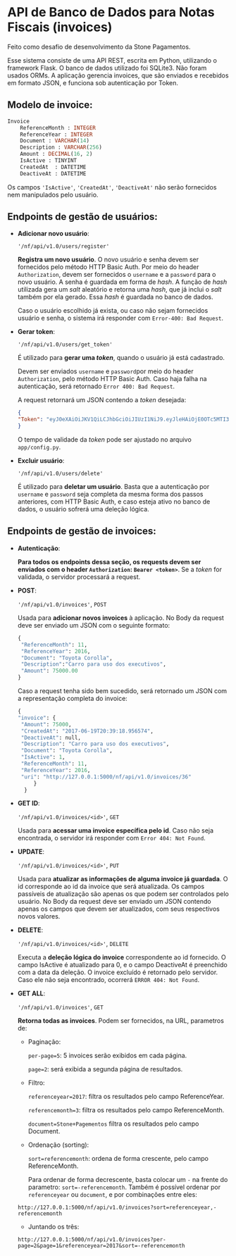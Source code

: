 API de Banco de Dados para Notas Fiscais (invoices)
===================================================
Feito como desafio de desenvolvimento da Stone Pagamentos.

Esse sistema consiste de uma API REST, escrita em Python, utilizando o framework Flask.
O banco de dados utilizado foi SQLite3. Não foram usados ORMs.
A aplicação gerencia invoices, que são enviados e recebidos em formato JSON, e funciona sob autenticação por Token.

Modelo de invoice:
---------------------
```sql
Invoice
    ReferenceMonth : INTEGER
    ReferenceYear : INTEGER
    Document : VARCHAR(14)
    Description : VARCHAR(256)
    Amount : DECIMAL(16, 2)
    IsActive : TINYINT
    CreatedAt  : DATETIME
    DeactiveAt : DATETIME
```
Os campos `'IsActive'`, `'CreatedAt'`, `'DeactiveAt'` não serão fornecidos nem manipulados pelo usuário.

Endpoints de gestão de usuários:
-----------
+ **Adicionar novo usuário**:

   `'/nf/api/v1.0/users/register'`

   **Registra um novo usuário**. O novo usuário e senha devem ser fornecidos pelo método HTTP Basic Auth. Por meio do header `Authorization`, devem ser fornecidos o `username` e a `password` para o novo usuário. A senha é guardada em forma de *hash*. A função de *hash* utilizada gera um *salt* aleatório e retorna uma *hash*, que já inclui o *salt* também por ela gerado. Essa *hash* é guardada no banco de dados.
   
   Caso o usuário escolhido já exista, ou caso não sejam fornecidos usuário e senha, o sistema irá responder com `Error-400: Bad Request`.
   
+ **Gerar token**:

   `'/nf/api/v1.0/users/get_token'`

   É utilizado para **gerar uma *token***, quando o usuário já está cadastrado.
   
   Devem ser enviados `username` e `password`por meio do header `Authorization`, pelo método HTTP Basic Auth. Caso haja falha na autenticação, será retornado `Error 400: Bad Request`.
   
   A request retornará um JSON contendo a *token* desejada:
   ```JSON
   {
  "Token": "eyJ0eXAiOiJKV1QiLCJhbGciOiJIUzI1NiJ9.eyJleHAiOjE0OTc5MTI3MTAsImlhdCI6MTQ5NzkxMjQxMCwidXNlciI6ImR1cGxpY2FkbyJ9.uzns_876TsswcnW0Z-kkaha86chUxDa6YKr2rV2QSV8"
   }
   ```
   O tempo de validade da *token* pode ser ajustado no arquivo `app/config.py`.
   
+ **Excluir usuário**:

   `'/nf/api/v1.0/users/delete'`

   É utilizado para **deletar um usuário**. Basta que a autenticação por `username` e `password` seja completa da mesma forma dos passos anteriores, com HTTP Basic Auth, e caso esteja ativo no banco de dados, o usuário sofrerá uma deleção lógica.

Endpoints de gestão de invoices:
-----------------------------------------
+ **Autenticação**:

   **Para todos os endpoints dessa seção, os requests devem ser enviados com o header `Authorization`: `Bearer <token>`**. Se a *token* for validada, o servidor processará a request.
   
+ **POST**:

   `'/nf/api/v1.0/invoices'`, `POST`

   Usada para **adicionar novos invoices** à aplicação. No Body da request deve ser enviado um JSON com o seguinte formato:
   ```python
   {
	"ReferenceMonth": 11,
	"ReferenceYear": 2016,
    "Document": "Toyota Corolla",
    "Description":"Carro para uso dos executivos",
    "Amount": 75000.00
   }
   ```
   Caso a request tenha sido bem sucedido, será retornado um JSON com a representação completa do invoice:
   ```python
   {
  "invoice": {
    "Amount": 75000,
    "CreatedAt": "2017-06-19T20:39:18.956574",
    "DeactiveAt": null,
    "Description": "Carro para uso dos executivos",
    "Document": "Toyota Corolla",
    "IsActive": 1,
    "ReferenceMonth": 11,
    "ReferenceYear": 2016,
    "uri": "http://127.0.0.1:5000/nf/api/v1.0/invoices/36"
        }
     }
   ```
+ **GET ID**:

   `'/nf/api/v1.0/invoices/<id>'`, `GET`

   Usada para **acessar uma invoice específica pelo id**. Caso não seja encontrada, o servidor irá responder com `Error 404: Not Found`.
+ **UPDATE**:

   `'/nf/api/v1.0/invoices/<id>'`, `PUT`

   Usada para **atualizar as informações de alguma invoice já guardada**. O id corresponde ao id da invoice que será atualizada. Os campos passíveis de atualização são apenas os que podem ser controlados pelo usuário. No Body da request deve ser enviado um JSON contendo apenas os campos que devem ser atualizados, com seus respectivos novos valores.
+ **DELETE**:

   `'/nf/api/v1.0/invoices/<id>'`, `DELETE`

   Executa a **deleção lógica do invoice** correspondente ao id fornecido. O campo IsActive é atualizado para 0, e o campo DeactiveAt é preenchido com a data da deleção. O invoice excluído é retornado pelo servidor. Caso ele não seja encontrado, ocorrerá `ERROR 404: Not Found`.
+ **GET ALL**:

   `'/nf/api/v1.0/invoices'`, `GET`

   **Retorna todas as invoices**. Podem ser fornecidos, na URL, parametros de:
   + Paginação:
   
      `per-page=5`: 5 invoices serão exibidos em cada página.
      
      `page=2`: será exibida a segunda página de resultados.
   + Filtro:
   
      `referenceyear=2017`: filtra os resultados pelo campo ReferenceYear.
      
      `referencemonth=3`: filtra os resultados pelo campo ReferenceMonth.
      
      `document=Stone+Pagementos` filtra os resultados pelo campo Document.
   + Ordenação (sorting):
   
      `sort=referencemonth`: ordena de forma crescente, pelo campo ReferenceMonth.
      
      Para ordenar de forma decrescente, basta colocar um `-` na frente do parametro: `sort=-referencemonth`. Também é possível ordenar por `referenceyear` ou `document`, e por combinações entre eles:
   ```
   http://127.0.0.1:5000/nf/api/v1.0/invoices?sort=referenceyear,-referencemonth
   ```
   + Juntando os três:
   ```
   http://127.0.0.1:5000/nf/api/v1.0/invoices?per-page=2&page=1&referenceyear=2017&sort=-referencemonth
   ```
   
   
